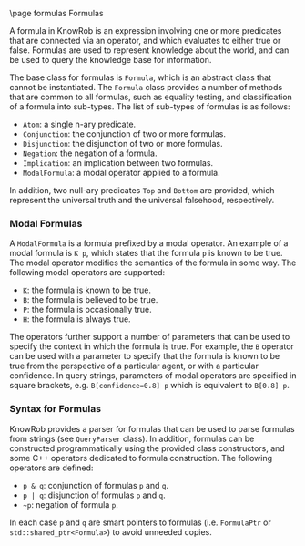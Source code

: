\page formulas Formulas

A formula in KnowRob is an expression involving one or more predicates that are connected
via an operator, and which evaluates to either true or false. Formulas are used to represent
knowledge about the world, and can be used to query the knowledge base for information.

The base class for formulas is `Formula`, which is an abstract class that cannot be instantiated.
The `Formula` class provides a number of methods that are common to all formulas, such as
equality testing, and classification of a formula into sub-types.
The list of sub-types of formulas is as follows:

- `Atom`: a single n-ary predicate.
- `Conjunction`: the conjunction of two or more formulas.
- `Disjunction`: the disjunction of two or more formulas.
- `Negation`: the negation of a formula.
- `Implication`: an implication between two formulas.
- `ModalFormula`: a modal operator applied to a formula.

In addition, two null-ary predicates `Top` and `Bottom` are provided, which represent the
universal truth and the universal falsehood, respectively.

### Modal Formulas

A `ModalFormula` is a formula prefixed by a modal operator.
An example of a modal formula is `K p`, which states that the formula `p` is known to be true.
The modal operator
modifies the semantics of the formula in some way. The following modal operators are
supported:

- `K`: the formula is known to be true.
- `B`: the formula is believed to be true.
- `P`: the formula is occasionally true.
- `H`: the formula is always true.

The operators further support a number of parameters that can be used to specify the
context in which the formula is true. For example, the `B` operator can be used with
a parameter to specify that the formula is known to be true from the perspective of
a particular agent, or with a particular confidence. In query strings, parameters
of modal operators are specified in square brackets, e.g. `B[confidence=0.8] p` which
is equivalent to `B[0.8] p`.

### Syntax for Formulas

KnowRob provides a parser for formulas that can be used to parse formulas from strings
(see `QueryParser` class).
In addition, formulas can be constructed programmatically using the provided class constructors,
and some C++ operators dedicated to formula construction. The following operators are defined:

- `p & q`: conjunction of formulas `p` and `q`.
- `p | q`: disjunction of formulas `p` and `q`.
- `~p`: negation of formula `p`.

In each case `p` and `q` are smart pointers to formulas (i.e. `FormulaPtr` or `std::shared_ptr<Formula>`)
to avoid unneeded copies.
